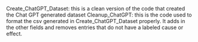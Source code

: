 Create_ChatGPT_Dataset: this is a clean version of the code that created the Chat GPT generated dataset
Cleanup_ChatGPT: this is the code used to format the csv generated in Create_ChatGPT_Dataset properly. It adds in the other fields and removes entries that do not have a labeled cause or effect.
